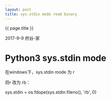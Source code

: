 ```yaml
---
layout: post
title: sys.stdin mode read binary
---
```


{{ page.title }}

<p class="meta">2017-9-9 府谷-家 </p>

# Python3 sys.stdin mode

在windows下，sys.stdin mode 为 r

将r 改为 rb：

sys.stdin = os.fdope(sys.stdin.fileno(), 'rb', 0)